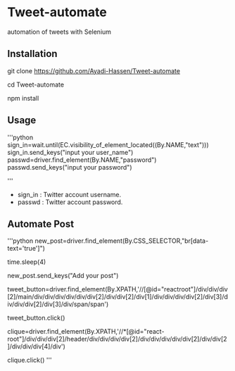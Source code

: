 # Tweet-automate
automation of tweets with Selenium

## Installation
git clone https://github.com/Ayadi-Hassen/Tweet-automate

cd Tweet-automate

npm install

## Usage
'''python
sign_in=wait.until(EC.visibility_of_element_located((By.NAME,"text")))
sign_in.send_keys("input your user_name") 
passwd=driver.find_element(By.NAME,"password")
passwd.send_keys("input your password")

'''

- sign_in : Twitter account username.
- passwd :  Twitter account password.

## Automate Post 
'''python
new_post=driver.find_element(By.CSS_SELECTOR,"br[data-text='true']")

time.sleep(4)

new_post.send_keys("Add your post")

tweet_button=driver.find_element(By.XPATH,'//[@id="reactroot"]/div/div/div[2]/main/div/div/div/div/div/div[2]/div/div[2]/div[1]/div/div/div/div[2]/div[3]/div/div/div[2]/div[3]/div/span/span')

tweet_button.click()

clique=driver.find_element(By.XPATH,'//*[@id="react-root"]/div/div/div[2]/header/div/div/div/div[2]/div/div/div/div/div[2]/div/div[2]/div/div/div[4]/div')

clique.click()
'''

